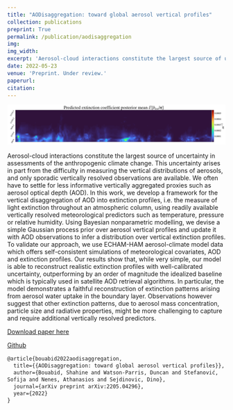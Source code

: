 ```yaml
---
title: "AODisaggregation: toward global aerosol vertical profiles"
collection: publications
preprint: True
permalink: /publication/aodisaggregation
img:
img_width:
excerpt: 'Aerosol-cloud interactions constitute the largest source of uncertainty in assessments of the anthropogenic climate change. This uncertainty arises in part from the difficulty in measuring the vertical distributions of aerosols, and only sporadic vertically resolved observations are available... Read More'
date: 2022-05-23
venue: 'Preprint. Under review.'
paperurl:
citation:
---
```



<center>
  <p align="center">
    <img src="/images/aodisaggregation.png" alt="figure" width="700"/>
  </p>
</center>


Aerosol-cloud interactions constitute the largest source of uncertainty in assessments of the anthropogenic climate change. This uncertainty arises in part from the difficulty in measuring the vertical distributions of aerosols, and only sporadic vertically resolved observations are available. We often have to settle for less informative vertically aggregated proxies such as aerosol optical depth (AOD). In this work, we develop a framework for the vertical disaggregation of AOD into extinction profiles, i.e. the measure of light extinction throughout an atmospheric column, using readily available vertically resolved meteorological predictors such as temperature, pressure or relative humidity. Using Bayesian nonparametric modelling, we devise a simple Gaussian process prior over aerosol vertical profiles and update it with AOD observations to infer a distribution over vertical extinction profiles. To validate our approach, we use ECHAM-HAM aerosol-climate model data which offers self-consistent simulations of meteorological covariates, AOD and extinction profiles. Our results show that, while very simple, our model is able to reconstruct realistic extinction profiles with well-calibrated uncertainty, outperforming by an order of magnitude the idealized baseline which is typically used in satellite AOD retrieval algorithms. In particular, the model demonstrates a faithful reconstruction of extinction patterns arising from aerosol water uptake in the boundary layer. Observations however suggest that other extinction patterns, due to aerosol mass concentration, particle size and radiative properties, might be more challenging to capture and require additional vertically resolved predictors.


[Download paper here](https://arxiv.org/abs/2205.04296)

[Github](https://github.com/shahineb/aodisaggregation)

```
@article{bouabid2022aodisaggregation,
  title={{AODisaggregation: toward global aerosol vertical profiles}},
  author={Bouabid, Shahine and Watson-Parris, Duncan and Stefanović, Sofija and Nenes, Athanasios and Sejdinovic, Dino},
  journal={arXiv preprint arXiv:2205.04296},
  year={2022}
}
```
